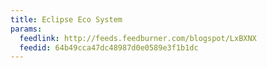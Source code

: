 ```yaml
---
title: Eclipse Eco System
params:
  feedlink: http://feeds.feedburner.com/blogspot/LxBXNX
  feedid: 64b49cca47dc48987d0e0589e3f1b1dc
---
```

